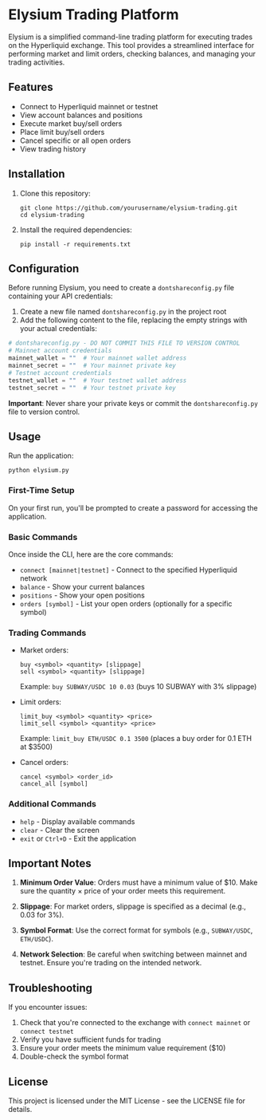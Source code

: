 # Elysium Trading Platform

Elysium is a simplified command-line trading platform for executing trades on the Hyperliquid exchange. This tool provides a streamlined interface for performing market and limit orders, checking balances, and managing your trading activities.

## Features

- Connect to Hyperliquid mainnet or testnet
- View account balances and positions
- Execute market buy/sell orders
- Place limit buy/sell orders
- Cancel specific or all open orders
- View trading history

## Installation

1. Clone this repository:
   ```
   git clone https://github.com/yourusername/elysium-trading.git
   cd elysium-trading
   ```

2. Install the required dependencies:
   ```
   pip install -r requirements.txt
   ```

## Configuration

Before running Elysium, you need to create a `dontshareconfig.py` file containing your API credentials:

1. Create a new file named `dontshareconfig.py` in the project root
2. Add the following content to the file, replacing the empty strings with your actual credentials:

```python
# dontshareconfig.py - DO NOT COMMIT THIS FILE TO VERSION CONTROL
# Mainnet account credentials
mainnet_wallet = ""  # Your mainnet wallet address
mainnet_secret = ""  # Your mainnet private key
# Testnet account credentials
testnet_wallet = ""  # Your testnet wallet address
testnet_secret = ""  # Your testnet private key
```

**Important**: Never share your private keys or commit the `dontshareconfig.py` file to version control.

## Usage

Run the application:

```
python elysium.py
```

### First-Time Setup

On your first run, you'll be prompted to create a password for accessing the application.

### Basic Commands

Once inside the CLI, here are the core commands:

- `connect [mainnet|testnet]` - Connect to the specified Hyperliquid network
- `balance` - Show your current balances
- `positions` - Show your open positions
- `orders [symbol]` - List your open orders (optionally for a specific symbol)

### Trading Commands

- Market orders:
  ```
  buy <symbol> <quantity> [slippage]
  sell <symbol> <quantity> [slippage]
  ```
  Example: `buy SUBWAY/USDC 10 0.03` (buys 10 SUBWAY with 3% slippage)

- Limit orders:
  ```
  limit_buy <symbol> <quantity> <price>
  limit_sell <symbol> <quantity> <price>
  ```
  Example: `limit_buy ETH/USDC 0.1 3500` (places a buy order for 0.1 ETH at $3500)

- Cancel orders:
  ```
  cancel <symbol> <order_id>
  cancel_all [symbol]
  ```

### Additional Commands

- `help` - Display available commands
- `clear` - Clear the screen
- `exit` or `Ctrl+D` - Exit the application

## Important Notes

1. **Minimum Order Value**: Orders must have a minimum value of $10. Make sure the quantity × price of your order meets this requirement.

2. **Slippage**: For market orders, slippage is specified as a decimal (e.g., 0.03 for 3%).

3. **Symbol Format**: Use the correct format for symbols (e.g., `SUBWAY/USDC`, `ETH/USDC`).

4. **Network Selection**: Be careful when switching between mainnet and testnet. Ensure you're trading on the intended network.

## Troubleshooting

If you encounter issues:

1. Check that you're connected to the exchange with `connect mainnet` or `connect testnet`
2. Verify you have sufficient funds for trading
3. Ensure your order meets the minimum value requirement ($10)
4. Double-check the symbol format

## License

This project is licensed under the MIT License - see the LICENSE file for details.

